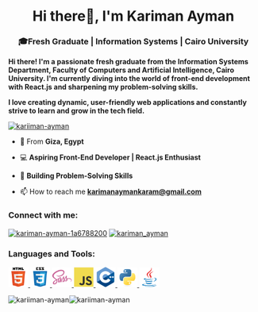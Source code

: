 <h1 align="center">Hi there👋, I'm Kariman Ayman</h1>
<h3 align="center">🎓Fresh Graduate | Information Systems | Cairo University</h3>

<p> <strong> Hi there! I'm a passionate fresh graduate from the Information Systems Department, Faculty of Computers and Artificial Intelligence, Cairo University. I'm currently diving into the world of front-end development with React.js and sharpening my problem-solving skills. </strong> </p>
<p> <strong> I love creating dynamic, user-friendly web applications and constantly strive to learn and grow in the tech field. </strong> </p>

<p align="left"> <a href="https://github.com/ryo-ma/github-profile-trophy"><img src="https://github-profile-trophy.vercel.app/?username=kariiman-ayman" alt="kariiman-ayman" /></a> </p>

- 🏫 From **Giza, Egypt**

- 💻 **Aspiring Front-End Developer | React.js Enthusiast**

- 🧠 **Building Problem-Solving Skills**

- 📫 How to reach me **karimanaymankaram@gmail.com**


<h3 align="left">Connect with me:</h3>
<p align="left">
<a href="https://linkedin.com/in/kariman-ayman-1a6788200" target="blank"><img align="center" src="https://raw.githubusercontent.com/rahuldkjain/github-profile-readme-generator/master/src/images/icons/Social/linked-in-alt.svg" alt="kariman-ayman-1a6788200" height="30" width="40" /></a>
<a href="https://codeforces.com/profile/kariman_ayman" target="blank"><img align="center" src="https://raw.githubusercontent.com/rahuldkjain/github-profile-readme-generator/master/src/images/icons/Social/codeforces.svg" alt="kariman_ayman" height="30" width="40" /></a>
</p>

<h3 align="left">Languages and Tools:</h3>
<p align="left"> <a href="https://www.w3.org/html/" target="_blank" rel="noreferrer"> <img src="https://raw.githubusercontent.com/devicons/devicon/master/icons/html5/html5-original-wordmark.svg" alt="html5" width="40" height="40"/> </a> <a href="https://www.w3schools.com/css/" target="_blank" rel="noreferrer"> <img src="https://raw.githubusercontent.com/devicons/devicon/master/icons/css3/css3-original-wordmark.svg" alt="css3" width="40" height="40"/> </a> <a href="https://sass-lang.com" target="_blank" rel="noreferrer"> <img src="https://raw.githubusercontent.com/devicons/devicon/master/icons/sass/sass-original.svg" alt="sass" width="40" height="40"/> </a> <a href="https://developer.mozilla.org/en-US/docs/Web/JavaScript" target="_blank" rel="noreferrer"> <img src="https://raw.githubusercontent.com/devicons/devicon/master/icons/javascript/javascript-original.svg" alt="javascript" width="40" height="40"/> </a> <a href="https://www.w3schools.com/cpp/" target="_blank" rel="noreferrer"> <img src="https://raw.githubusercontent.com/devicons/devicon/master/icons/cplusplus/cplusplus-original.svg" alt="cplusplus" width="40" height="40"/> </a> <a href="https://www.python.org" target="_blank" rel="noreferrer"> <img src="https://raw.githubusercontent.com/devicons/devicon/master/icons/python/python-original.svg" alt="python" width="40" height="40"/> </a> <a href="https://www.java.com" target="_blank" rel="noreferrer"> <img src="https://raw.githubusercontent.com/devicons/devicon/master/icons/java/java-original.svg" alt="java" width="40" height="40"/> </a>   </p>

<p><img align="left" src="https://github-readme-stats.vercel.app/api?username=kariiman-ayman&show_icons=true&locale=en" alt="kariiman-ayman" /></p>
<p><img align="left" src="https://github-readme-stats.vercel.app/api/top-langs?username=kariiman-ayman&show_icons=true&locale=en&layout=compact" alt="kariiman-ayman" /></p>


